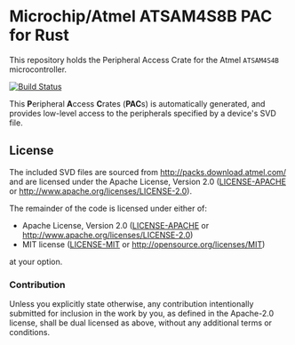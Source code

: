 # Microchip/Atmel ATSAM4S8B PAC for Rust

This repository holds the Peripheral Access Crate for the Atmel `ATSAM4S4B` microcontroller.

[![Build Status](https://github.com/haata/atsam4s4b-pac/workflows/Rust/badge.svg)](https://github.com/haata/atsam4s4b-pac/actions)

This **P**eripheral **A**ccess **C**rates (**PAC**s) is automatically generated, and provides low-level access to the peripherals specified by a device's SVD file.

## License

The included SVD files are sourced from http://packs.download.atmel.com/ and
are licensed under the Apache License, Version 2.0 ([LICENSE-APACHE](LICENSE-APACHE) or
http://www.apache.org/licenses/LICENSE-2.0).

The remainder of the code is licensed under either of:

- Apache License, Version 2.0 ([LICENSE-APACHE](LICENSE-APACHE) or
  http://www.apache.org/licenses/LICENSE-2.0)
- MIT license ([LICENSE-MIT](LICENSE-MIT) or http://opensource.org/licenses/MIT)

at your option.

### Contribution

Unless you explicitly state otherwise, any contribution intentionally submitted for inclusion in the
work by you, as defined in the Apache-2.0 license, shall be dual licensed as above, without any
additional terms or conditions.
